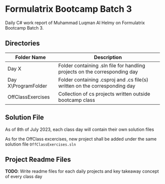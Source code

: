 # Formulatrix Bootcamp Batch 3
Daily C# work report of Muhammad Luqman Al Helmy on Formulatrix Bootcamp Batch 3.

## Directories

| Folder Name| Description |
| ------------ | ------------- |
| Day X | Folder containing .sln file for handling projects on the corresponding day |
| Day X\ProgramFolder | Folder containing .csproj and .cs file(s) written on the corresponding day |
| OffClassExercises | Collection of cs projects written outside bootcamp class |

## Solution File
As of 8th of July 2023, each class day will contain their own solution files

As for the OffClass excercises, new project shall be added under the same solution file `OffClassExercises.sln`

## Project Readme Files
**TODO**: Write readme files for each daily projects and key takeaway concept of every class day